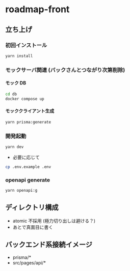 # roadmap-front

## 立ち上げ

### 初回インストール

```bash
yarn install
```

### モックサーバ関連 (バックさんとつながり次第削除)

#### モック DB

```bash
cd db
docker compose up
```

#### モッククライアント生成

```bash
yarn prisma:generate
```

### 開発起動

```bash
yarn dev
```

- 必要に応じて

```bash
cp .env.example .env
```

### openapi generate

```bash
yarn openapi:g
```

## ディレクトリ構成

- atomic 不採用 (極力切り出しは避ける？)
- あとで真面目に書く

## バックエンド系接続イメージ

- prisma/\*
- src/pages/api/\*
